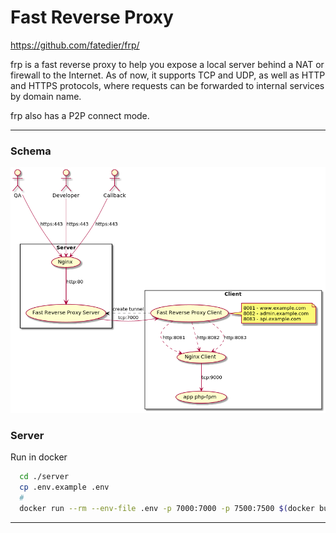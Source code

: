 # Fast Reverse Proxy

https://github.com/fatedier/frp/

frp is a fast reverse proxy to help you expose a local server behind a NAT or firewall to the Internet. As of now, it supports TCP and UDP, as well as HTTP and HTTPS protocols, where requests can be forwarded to internal services by domain name.

frp also has a P2P connect mode.


---
### Schema

[![img](docs/img/schema.png)](docs/img/schema.png)


### Server 
Run in docker 
```bash
  cd ./server
  cp .env.example .env
  # 
  docker run --rm --env-file .env -p 7000:7000 -p 7500:7500 $(docker build -q .)
```
---
